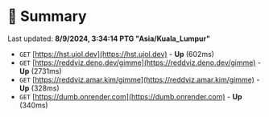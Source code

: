 # 📖 Summary
Last updated: **8/9/2024, 3:34:14 PTG "Asia/Kuala_Lumpur"**

- `GET` [https://hst.ujol.dev](https://hst.ujol.dev) - **Up** (602ms)
- `GET` [https://reddviz.deno.dev/gimme](https://reddviz.deno.dev/gimme) - **Up** (2731ms)
- `GET` [https://reddviz.amar.kim/gimme](https://reddviz.amar.kim/gimme) - **Up** (328ms)
- `GET` [https://dumb.onrender.com](https://dumb.onrender.com) - **Up** (340ms)

